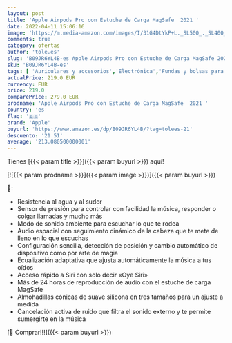 ```yaml
---
layout: post
title: 'Apple Airpods Pro con Estuche de Carga MagSafe  2021 '
date: 2022-04-11 15:06:16
image: 'https://m.media-amazon.com/images/I/31G4DtYkP+L._SL500_._SL400_.jpg'
comments: true
category: ofertas
author: 'tole.es'
slug: 'B09JR6YL4B-es Apple Airpods Pro con Estuche de Carga MagSafe 2021'
sku: 'B09JR6YL4B-es'
tags: [ 'Auriculares y accesorios','Electrónica','Fundas y bolsas para auriculares','apple', ]
actualPrice: 219.0 EUR
currency: EUR
price: 219.0
comparePrice: 279.0 EUR
prodname: 'Apple Airpods Pro con Estuche de Carga MagSafe  2021 '
country: 'es'
flag: '🇪🇸'
brand: 'Apple'
buyurl: 'https://www.amazon.es/dp/B09JR6YL4B/?tag=tolees-21'
descuento: '21.51'
average: '213.080500000001'
---
```


Tienes [{{< param title >}}]({{< param buyurl >}}) aqui!

[![{{< param prodname >}}]({{< param image >}})]({{< param buyurl >}})

🔎:

- Resistencia al agua y al sudor
- Sensor de presión para controlar con facilidad la música, responder o colgar llamadas y mucho más
- Modo de sonido ambiente para escuchar lo que te rodea
- Audio espacial con seguimiento dinámico de la cabeza que te mete de lleno en lo que escuchas
- Configuración sencilla, detección de posición y cambio automático de dispositivo como por arte de magia
- Ecualización adaptativa que ajusta automáticamente la música a tus oídos
- Acceso rápido a Siri con solo decir «Oye Siri»
- Más de 24 horas de reproducción de audio con el estuche de carga MagSafe
- Almohadillas cónicas de suave silicona en tres tamaños para un ajuste a medida
- Cancelación activa de ruido que filtra el sonido externo y te permite sumergirte en la música

[🛒 Comprar!!!]({{< param buyurl >}})
